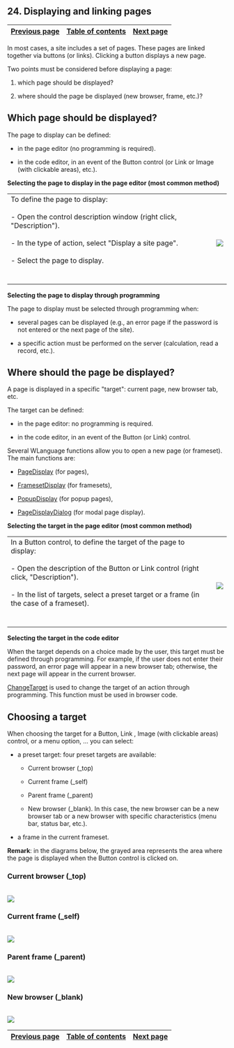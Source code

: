 
## 24. Displaying and linking pages
			

| [Previous page](../Concepts_WB/1410087134.md) | [Table of contents](../Concepts_WB/1410087102.md) | [Next page](../Concepts_WB/1410087136.md) |
| --- | --- | --- |



<a name="NOTE1"></a>
<a name="NOTE1_1"></a>
In most cases, a site includes a set of pages. These pages are linked together via buttons (or links). Clicking a button displays a new page.

Two points must be considered before displaying a page:

1. which page should be displayed?

2. where should the page be displayed (new browser, frame, etc.)? 




<a name="NOTE2"></a>
<a name="NOTE2_1"></a>


## Which page should be displayed?
<a name="which_page_should_displayed_ELTTEXTE000248"></a>
The page to display can be defined:

- in the page editor (no programming is required).

- in the code editor, in an event of the Button control (or Link or Image (with clickable areas), etc.).


**Selecting the page to display in the page editor (most common method)**


|   |   |
| --- | --- |
| To define the page to display:<br><br>- Open the control description window (right click, "Description").<br><br>- In the type of action, select "Display a site page".<br><br>- Select the page to display. <br><br><br> | <br>![](https://doc.pcsoft.fr/en-US/images/image.awp?langid=3&name=P2_Afficher%20et%20enchainer%20les%20pages%20-%20HC%20N%B0001.gif&type=thumb)<br> |


**Selecting the page to display through programming**

The page to display must be selected through programming when:

- several pages can be displayed (e.g., an error page if the password is not entered or the next page of the site).

- a specific action must be performed on the server (calculation, read a record, etc.). 




<a name="NOTE3"></a>
<a name="NOTE3_1"></a>


## Where should the page be displayed?
<a name="where_should_the_page_displayed_ELTTEXTE000272"></a>
A page is displayed in a specific "target": current page, new browser tab, etc.

The target can be defined:

- in the page editor: no programming is required.

- in the code editor, in an event of the Button (or Link) control.




Several WLanguage functions allow you to open a new page (or frameset). The main functions are: 

- [PageDisplay](../WDLang2/3058008.md) (for pages), 

- [FramesetDisplay](../WDLang2/3058006.md) (for framesets),

- [PopupDisplay](../WDLang2/1000019788.md) (for popup pages),

- [PageDisplayDialog](../WDLang2/1000017124.md) (for modal page display). 




**Selecting the target in the page editor (most common method)**


|   |   |
| --- | --- |
| In a Button control, to define the target of the page to display:<br><br>- Open the description of the Button or Link control (right click, "Description").<br><br>- In the list of targets, select a preset target or a frame (in the case of a frameset).<br><br><br> | <br>![](https://doc.pcsoft.fr/en-US/images/image.awp?langid=3&name=P2_Afficher%20et%20enchainer%20les%20pages%20-%20HC%20N%B0002.gif&type=thumb)<br> |




**Selecting the target in the code editor**

When the target depends on a choice made by the user, this target must be defined through programming. For example, if the user does not enter their password, an error page will appear in a new browser tab; otherwise, the next page will appear in the current browser.

[ChangeTarget](../WDLang2/3058005.md) is used to change the target of an action through programming. This function must be used in browser code.

<a name="NOTE4"></a>
<a name="NOTE4_1"></a>


## Choosing a target
<a name="choosing_target_ELTTEXTE000296"></a>
When choosing the target for a Button, Link , Image (with clickable areas) control, or a menu option, ... you can select:

- a preset target: four preset targets are available:

	- Current browser (_top)

	- Current frame (_self)

	- Parent frame (_parent)

	- New browser (_blank). In this case, the new browser can be a new browser tab or a new browser with specific characteristics (menu bar, status bar, etc.). 




- a frame in the current frameset.




**Remark**: in the diagrams below, the grayed area represents the area where the page is displayed when the Button control is clicked on. 
<a name="NOTE4_2"></a>


### Current browser (_top)
<a name="current_browser_top_ELTPARAGRAPHE000124"></a>
<br>![](https://doc.pcsoft.fr/en-US/images/image.awp?langid=3&name=P2-Navigateur%20en%20cours%20_top.gif)

<a name="NOTE4_3"></a>


### Current frame (_self)
<a name="current_frame_self_ELTPARAGRAPHE000133"></a>
<br>![](https://doc.pcsoft.fr/en-US/images/image.awp?langid=3&name=P2-Frame%20en%20cours%20_self.gif)

<a name="NOTE4_4"></a>


### Parent frame (_parent)
<a name="parent_frame_parent_ELTPARAGRAPHE000142"></a>
<br>![](https://doc.pcsoft.fr/en-US/images/image.awp?langid=3&name=P2-Frame%20parent%20_parent.gif)

<a name="NOTE4_5"></a>


### New browser (_blank)
<a name="new_browser_blank_ELTPARAGRAPHE000151"></a>
<br>![](https://doc.pcsoft.fr/en-US/images/image.awp?langid=3&name=P2-Nouveau%20navigateur%20_blank.gif)


| [Previous page](../Concepts_WB/1410087134.md) | [Table of contents](../Concepts_WB/1410087102.md) | [Next page](../Concepts_WB/1410087136.md) |
| --- | --- | --- |




